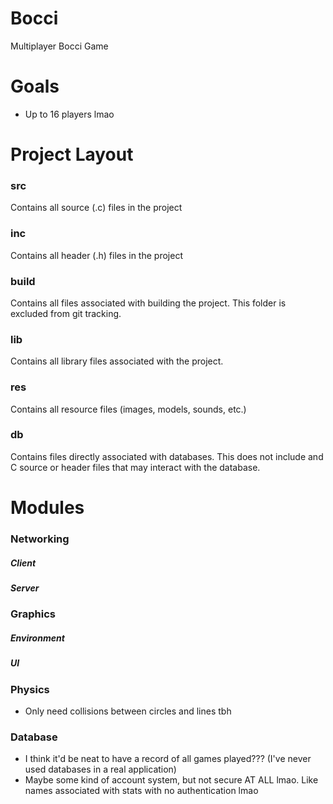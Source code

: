 # Bocci
Multiplayer Bocci Game

# Goals

* Up to 16 players lmao

# Project Layout

### src
Contains all source (.c) files in the project

### inc
Contains all header (.h) files in the project

### build
Contains all files associated with building the project. This folder is excluded from git tracking.

### lib
Contains all library files associated with the project. 

### res
Contains all resource files (images, models, sounds, etc.)

### db
Contains files directly associated with databases. This does not include and C source or header files that may interact with the database.

# Modules

### Networking

##### Client

##### Server

### Graphics

##### Environment

##### UI

### Physics

* Only need collisions between circles and lines tbh

### Database

* I think it'd be neat to have a record of all games played??? (I've never used databases in a real application)
* Maybe some kind of account system, but not secure AT ALL lmao. Like names associated with stats with no authentication lmao

